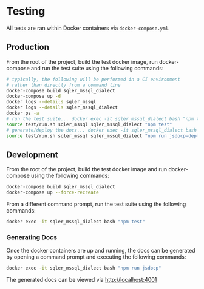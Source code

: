 # Testing
All tests are ran within Docker containers via `docker-compose.yml`.

## Production
From the root of the project, build the test docker image, run docker-compose and run the test suite using the following commands:
```sh
# typically, the following will be performed in a CI environment
# rather than directly from a command line
docker-compose build sqler_mssql_dialect
docker-compose up -d
docker logs --details sqler_mssql
docker logs --details sqler_mssql_dialect
docker ps -a
# run the test suite... docker exec -it sqler_mssql_dialect bash "npm test"
source test/run.sh sqler_mssql sqler_mssql_dialect "npm test"
# generate/deploy the docs... docker exec -it sqler_mssql_dialect bash "npm run jsdoc-deploy"
source test/run.sh sqler_mssql sqler_mssql_dialect "npm run jsdocp-deploy"
```

## Development
From the root of the project, build the test docker image and run docker-compose using the following commands:
```sh
docker-compose build sqler_mssql_dialect
docker-compose up --force-recreate
```

From a different command prompt, run the test suite using the following commands:
```sh
docker exec -it sqler_mssql_dialect bash "npm test"
```

### Generating Docs
Once the docker containers are up and running, the docs can be generated by opening a command prompt and executing the following commands:
```sh
docker exec -it sqler_mssql_dialect bash "npm run jsdocp"
```

The generated docs can be viewed via [http://localhost:4001](http://localhost:4001)
